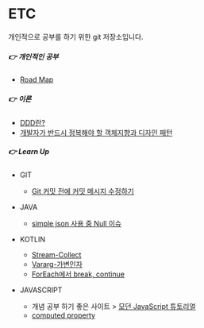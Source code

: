 # ETC

개인적으로 공부를 하기 위한 git 저장소입니다.

##### :point_right:  개인적인 공부

- [Road Map](RoadMap/README.md)

##### :point_right:  이론

- [DDD란?](Note/DDD.md)
- [개발자가 반드시 정복해야 할 객체지향과 디자인 패턴](Note/Design_Pattern.md)

##### :point_right: Learn Up

- GIT 
  - [Git 커밋 전에 커밋 메시지 수정하기](Learn/git_prepare_commit_msg.md)

- JAVA
  - [simple json 사용 중 Null 이슈](Learn/simple_json_nul_exception.md)

- KOTLIN
  - [Stream-Collect](Learn/stream_collect.md)
  - [Vararg-가변인자](Learn/varargs.md)
  - [ForEach에서 break, continue](Learn/kotlin_forEach_break.md)

- JAVASCRIPT
  - 개념 공부 하기 좋은 사이트 > [모던 JavaScript 튜토리얼](https://ko.javascript.info/)
  - [computed property](Learn/computed_property.md)